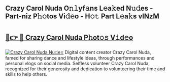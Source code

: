 ## Crazy Carol Nuda O𝚗𝚕yf𝚊ns L𝚎a𝚔ed N𝚞𝚍es - Part-niz P𝚑𝚘tos Vi𝚍𝚎o - H𝚘𝚝 Part L𝚎a𝚔s vlNzM

# <h2><a href="http://kf485y.oniu.top/?m=Crazy+Carol+Nuda">🔗👉 🔴 Crazy Carol Nuda P𝚑ot𝚘𝚜 V𝚒d𝚎o</a></h2>

[![Crazy Carol Nuda Nu𝚍e𝚜](https://i.imgur.com/0qMVB7G.gif)](http://kf485y.oniu.top/?m=Crazy+Carol+Nuda)
Digital content creator Crazy Carol Nuda, famed for sharing dance and lifestyle ideas, through performances and personal vlogs on social media. Selfless volunteer Crazy Carol Nuda, recognized for their generosity and dedication to volunteering their time and skills to help others.  
